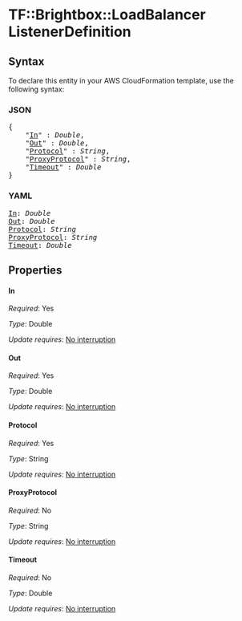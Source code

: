 # TF::Brightbox::LoadBalancer ListenerDefinition

## Syntax

To declare this entity in your AWS CloudFormation template, use the following syntax:

### JSON

<pre>
{
    "<a href="#in" title="In">In</a>" : <i>Double</i>,
    "<a href="#out" title="Out">Out</a>" : <i>Double</i>,
    "<a href="#protocol" title="Protocol">Protocol</a>" : <i>String</i>,
    "<a href="#proxyprotocol" title="ProxyProtocol">ProxyProtocol</a>" : <i>String</i>,
    "<a href="#timeout" title="Timeout">Timeout</a>" : <i>Double</i>
}
</pre>

### YAML

<pre>
<a href="#in" title="In">In</a>: <i>Double</i>
<a href="#out" title="Out">Out</a>: <i>Double</i>
<a href="#protocol" title="Protocol">Protocol</a>: <i>String</i>
<a href="#proxyprotocol" title="ProxyProtocol">ProxyProtocol</a>: <i>String</i>
<a href="#timeout" title="Timeout">Timeout</a>: <i>Double</i>
</pre>

## Properties

#### In

_Required_: Yes

_Type_: Double

_Update requires_: [No interruption](https://docs.aws.amazon.com/AWSCloudFormation/latest/UserGuide/using-cfn-updating-stacks-update-behaviors.html#update-no-interrupt)

#### Out

_Required_: Yes

_Type_: Double

_Update requires_: [No interruption](https://docs.aws.amazon.com/AWSCloudFormation/latest/UserGuide/using-cfn-updating-stacks-update-behaviors.html#update-no-interrupt)

#### Protocol

_Required_: Yes

_Type_: String

_Update requires_: [No interruption](https://docs.aws.amazon.com/AWSCloudFormation/latest/UserGuide/using-cfn-updating-stacks-update-behaviors.html#update-no-interrupt)

#### ProxyProtocol

_Required_: No

_Type_: String

_Update requires_: [No interruption](https://docs.aws.amazon.com/AWSCloudFormation/latest/UserGuide/using-cfn-updating-stacks-update-behaviors.html#update-no-interrupt)

#### Timeout

_Required_: No

_Type_: Double

_Update requires_: [No interruption](https://docs.aws.amazon.com/AWSCloudFormation/latest/UserGuide/using-cfn-updating-stacks-update-behaviors.html#update-no-interrupt)

